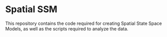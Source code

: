 # Spatial SSM
This repository contains the code required for creating Spatial State Space Models, as well as the scripts
required to analyze the data.